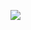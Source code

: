 ![](http://www.plantuml.com/plantuml/proxy?cache=no&src=https://raw.githubusercontent.com/oleksandrblazhko/ai-213-kirpikov/Laboratory_Work_7/2-SoftwareDesign/2.7-PlantUML/UML-Activity.puml)
